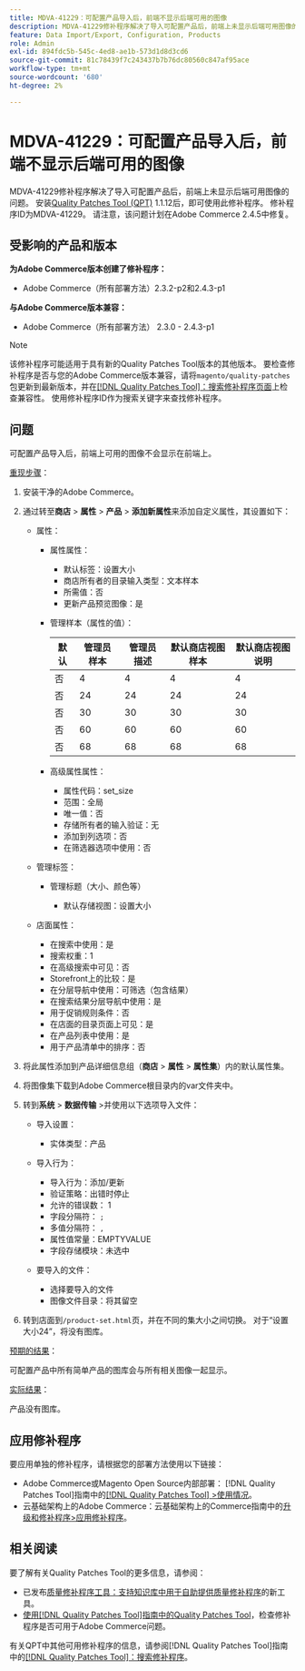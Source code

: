 ```yaml
---
title: MDVA-41229：可配置产品导入后，前端不显示后端可用的图像
description: MDVA-41229修补程序解决了导入可配置产品后，前端上未显示后端可用图像的问题。 安装[Quality Patches Tool (QPT)](https://experienceleague.adobe.com/en/docs/commerce-knowledge-base/kb/announcements/commerce-announcements/magento-quality-patches-released-new-tool-to-self-serve-quality-patches) 1.1.12后，即可使用此修补程序。 修补程序ID为MDVA-41229。 请注意，该问题计划在Adobe Commerce 2.4.5中修复。
feature: Data Import/Export, Configuration, Products
role: Admin
exl-id: 894fdc5b-545c-4ed8-ae1b-573d1d8d3cd6
source-git-commit: 81c78439f7c243437b7b76dc80560c847af95ace
workflow-type: tm+mt
source-wordcount: '680'
ht-degree: 2%

---
```


# MDVA-41229：可配置产品导入后，前端不显示后端可用的图像

MDVA-41229修补程序解决了导入可配置产品后，前端上未显示后端可用图像的问题。 安装[Quality Patches Tool (QPT)](https://experienceleague.adobe.com/en/docs/commerce-knowledge-base/kb/announcements/commerce-announcements/magento-quality-patches-released-new-tool-to-self-serve-quality-patches) 1.1.12后，即可使用此修补程序。 修补程序ID为MDVA-41229。 请注意，该问题计划在Adobe Commerce 2.4.5中修复。

## 受影响的产品和版本

**为Adobe Commerce版本创建了修补程序：**

* Adobe Commerce（所有部署方法）2.3.2-p2和2.4.3-p1

**与Adobe Commerce版本兼容：**

* Adobe Commerce（所有部署方法） 2.3.0 - 2.4.3-p1

>[!NOTE]
>
>该修补程序可能适用于具有新的Quality Patches Tool版本的其他版本。 要检查修补程序是否与您的Adobe Commerce版本兼容，请将`magento/quality-patches`包更新到最新版本，并在[[!DNL Quality Patches Tool]：搜索修补程序页面](https://experienceleague.adobe.com/en/docs/commerce-knowledge-base/kb/announcements/commerce-announcements/magento-quality-patches-released-new-tool-to-self-serve-quality-patches)上检查兼容性。 使用修补程序ID作为搜索关键字来查找修补程序。

## 问题

可配置产品导入后，前端上可用的图像不会显示在前端上。

<u>重现步骤</u>：

1. 安装干净的Adobe Commerce。
1. 通过转至&#x200B;**商店** > **属性** > **产品** > **添加新属性**&#x200B;来添加自定义属性，其设置如下：

   * 属性：
      * 属性属性：

         * 默认标签：设置大小
         * 商店所有者的目录输入类型：文本样本
         * 所需值：否
         * 更新产品预览图像：是

      * 管理样本（属性的值）：

        | 默认 | 管理员样本 | 管理员描述 | 默认商店视图样本 | 默认商店视图说明 |
        |---|---|---|---|---|
        | 否 | 4 | 4 | 4 | 4 |
        | 否 | 24 | 24 | 24 | 24 |
        | 否 | 30 | 30 | 30 | 30 |
        | 否 | 60 | 60 | 60 | 60 |
        | 否 | 68 | 68 | 68 | 68 |

      * 高级属性属性：

         * 属性代码：set_size
         * 范围：全局
         * 唯一值：否
         * 存储所有者的输入验证：无
         * 添加到列选项：否
         * 在筛选器选项中使用：否

   * 管理标签：

      * 管理标题（大小、颜色等）

         * 默认存储视图：设置大小

   * 店面属性：

      * 在搜索中使用：是
      * 搜索权重：1
      * 在高级搜索中可见：否
      * Storefront上的比较：是
      * 在分层导航中使用：可筛选（包含结果）
      * 在搜索结果分层导航中使用：是
      * 用于促销规则条件：否
      * 在店面的目录页面上可见：是
      * 在产品列表中使用：是
      * 用于产品清单中的排序：否

1. 将此属性添加到产品详细信息组（**商店** > **属性** > **属性集**）内的默认属性集。
1. 将图像集下载到Adobe Commerce根目录内的var文件夹中。
1. 转到&#x200B;**系统** > **数据传输** >并使用以下选项导入文件：

   * 导入设置：

      * 实体类型：产品

   * 导入行为：

      * 导入行为：添加/更新
      * 验证策略：出错时停止
      * 允许的错误数： 1
      * 字段分隔符： `;`
      * 多值分隔符： `,`
      * 属性值常量：EMPTYVALUE
      * 字段存储模块：未选中

   * 要导入的文件：

      * 选择要导入的文件
      * 图像文件目录：将其留空

1. 转到店面到`/product-set.html`页，并在不同的集大小之间切换。 对于“设置大小24”，将没有图库。

<u>预期的结果</u>：

可配置产品中所有简单产品的图库会与所有相关图像一起显示。

<u>实际结果</u>：

产品没有图库。

## 应用修补程序

要应用单独的修补程序，请根据您的部署方法使用以下链接：

* Adobe Commerce或Magento Open Source内部部署： [!DNL Quality Patches Tool]指南中的[[!DNL Quality Patches Tool] >使用情况](/help/tools/quality-patches-tool/usage.md)。
* 云基础架构上的Adobe Commerce：云基础架构上的Commerce指南中的[升级和修补程序>应用修补程序](https://experienceleague.adobe.com/docs/commerce-cloud-service/user-guide/develop/upgrade/apply-patches.html)。

## 相关阅读

要了解有关Quality Patches Tool的更多信息，请参阅：

* 已发布[质量修补程序工具：支持知识库中用于自助提供质量修补程序](https://experienceleague.adobe.com/en/docs/commerce-knowledge-base/kb/announcements/commerce-announcements/magento-quality-patches-released-new-tool-to-self-serve-quality-patches)的新工具。
* [使用[!DNL Quality Patches Tool]指南中的Quality Patches Tool](/help/tools/quality-patches-tool/patches-available-in-qpt/check-patch-for-magento-issue-with-magento-quality-patches.md)，检查修补程序是否可用于Adobe Commerce问题。

有关QPT中其他可用修补程序的信息，请参阅[!DNL Quality Patches Tool]指南中的[[!DNL Quality Patches Tool]：搜索修补程序](https://experienceleague.adobe.com/tools/commerce-quality-patches/index.html)。

